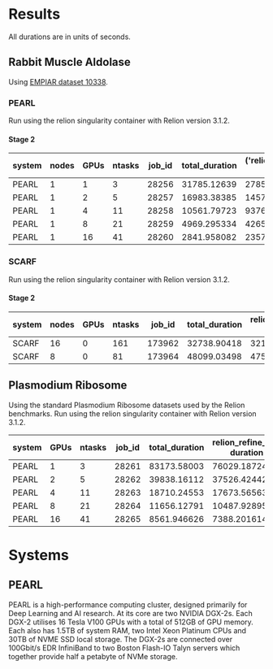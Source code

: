 # Results

All durations are in units of seconds.

## Rabbit Muscle Aldolase

Using [EMPIAR dataset 10338](https://www.ebi.ac.uk/pdbe/emdb/empiar/entry/10338/).

### PEARL
Run using the relion singularity container with Relion version 3.1.2.

#### Stage 2
| system | nodes | GPUs | ntasks | job_id | total_duration | ('relion_refine_mpi', 'duration') | ('relion_mask_create', 'duration') | ('relion_postprocess', 'duration') | ('relion_ctf_refine_mpi', 'duration') | ('relion_refine_mpi', 'acc_rotation') | ('relion_refine_mpi', 'acc_translation') | ('relion_refine_mpi', 'resolution') | ('relion_postprocess', '_rlnFinalResolution') | ('relion_postprocess', '_rlnBfactorUsedForSharpening') | ('relion_postprocess', '_rlnParticleBoxFractionSolventMask') | ('relion_ctf_refine_mpi', 'beam_tilt_x') | ('relion_ctf_refine_mpi', 'beam_tilt_y') |
|--------|-------|------|--------|--------|----------------|-----------------------------------|------------------------------------|------------------------------------|---------------------------------------|---------------------------------------|------------------------------------------|-------------------------------------|-----------------------------------------------|--------------------------------------------------------|--------------------------------------------------------------|------------------------------------------|------------------------------------------|
| PEARL  |     1 |    1 |      3 |  28256 |    31785.12639 |                       27851.31983 |                        41.74223351 |                        11.26367927 |                           3880.546141 |                                 1.227 |                                  0.47824 |                            3.629367 |                                      3.150769 |                                             -114.15386 |                                                    44.736736 |                                 -0.11276 |                                  0.10334 |
| PEARL  |     1 |    2 |      5 |  28257 |    16983.38385 |                       14575.14572 |                        41.83322978 |                        11.27802634 |                           2354.872569 |                                 1.213 |                                  0.47824 |                            3.629367 |                                      3.150769 |                                             -114.15386 |                                                    44.736736 |                                 -0.11172 |                                 0.104509 |
| PEARL  |     1 |    4 |     11 |  28258 |    10561.79723 |                       9376.763466 |                        41.48376679 |                        11.12217498 |                           1132.167431 |                                 1.234 |                                   0.4872 |                            3.629367 |                                      3.150769 |                                             -114.15386 |                                                    44.736736 |                                 -0.11315 |                                 0.102733 |
| PEARL  |     1 |    8 |     21 |  28259 |    4969.295334 |                       4265.943474 |                        40.93388176 |                        10.79140139 |                           651.3773253 |                                 1.233 |                                  0.47824 |                            3.629367 |                                      3.150769 |                                             -114.15386 |                                                    44.736736 |                                 -0.11153 |                                 0.107299 |
| PEARL  |     1 |   16 |     41 |  28260 |    2841.958082 |                       2357.543861 |                        40.91957307 |                        11.21114421 |                           432.0415237 |                                 1.224 |                                   0.4816 |                            3.629367 |                                      3.150769 |                                             -114.15386 |                                                    44.736736 |                                 -0.11405 |                                 0.100917 |

### SCARF
Run using the relion singularity container with Relion version 3.1.2.

#### Stage 2
| system | nodes | GPUs | ntasks | job_id | total_duration | relion_refine_mpi duration | relion_mask_create duration | relion_postprocess duration | relion_ctf_refine_mpi duration | relion_refine_mpi acc_rotation | relion_refine_mpi acc_translation | relion_refine_mpi resolution | relion_postprocess _rlnFinalResolution | relion_postprocess _rlnBfactorUsedForSharpening | relion_postprocess _rlnParticleBoxFractionSolventMask | relion_ctf_refine_mpi beam_tilt_x | relion_ctf_refine_mpi beam_tilt_y |
|--------|-------|------|--------|--------|----------------|----------------------------|-----------------------------|-----------------------------|--------------------------------|--------------------------------|-----------------------------------|------------------------------|----------------------------------------|-------------------------------------------------|-------------------------------------------------------|-----------------------------------|-----------------------------------|
| SCARF  |    16 |    0 |    161 | 173962 |    32738.90418 |                32106.58736 |                 119.2381268 |                 23.02787757 |                    489.3474171 |                          1.261 |                           0.49392 |                     3.629367 |                               3.150769 |                                      -114.15386 |                                             44.736736 |                          -0.11352 |                          0.102728 |
| SCARF  |     8 |    0 |     81 | 173964 |    48099.03498 |                47573.72996 |                 55.72322869 |                 11.62700438 |                    456.6823997 |                          1.231 |                           0.48496 |                     3.629367 |                               3.150769 |                                      -114.15386 |                                             44.736736 |                          -0.11137 |                          0.104368 |
## Plasmodium Ribosome

Using the standard Plasmodium Ribosome datasets used by the Relion benchmarks. Run using the relion singularity container with Relion version 3.1.2.

| system | GPUs | ntasks | job_id | total_duration | relion_refine_mpi duration | relion_refine_mpi duration |
|--------|------|--------|--------|----------------|----------------------------|----------------------------|
| PEARL  |    1 |      3 |  28261 |    83173.58003 |                76029.18724 |                7144.386019 |
| PEARL  |    2 |      5 |  28262 |    39838.16112 |                37526.42442 |                2311.719316 |
| PEARL  |    4 |     11 |  28263 |    18710.24553 |                17673.56563 |                1036.668402 |
| PEARL  |    8 |     21 |  28264 |    11656.12791 |                10487.92895 |                1168.177476 |
| PEARL  |   16 |     41 |  28265 |    8561.946626 |                7388.201614 |                1173.733041 |


# Systems

## PEARL
PEARL is a high-performance computing cluster, designed primarily for Deep Learning and AI research. At its core are two NVIDIA DGX-2s. Each DGX-2 utilises 16 Tesla V100 GPUs with a total of 512GB of GPU memory. Each also has 1.5TB of system RAM, two Intel Xeon Platinum CPUs and 30TB of NVME SSD local storage. The DGX-2s are connected over 100Gbit/s EDR InfiniBand to two Boston Flash-IO Talyn servers which together provide half a petabyte of NVMe storage.
